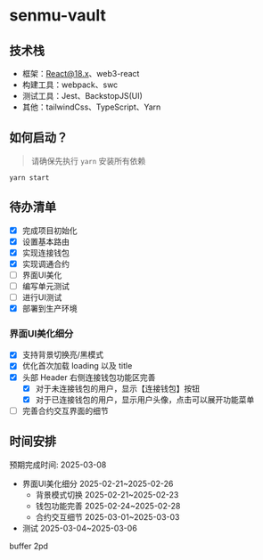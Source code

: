 # senmu-vault

## 技术栈

- 框架：React@18.x、web3-react
- 构建工具：webpack、swc
- 测试工具：Jest、BackstopJS(UI)
- 其他：tailwindCss、TypeScript、Yarn

## 如何启动？

> 请确保先执行 `yarn` 安装所有依赖

`yarn start`

## 待办清单

- [x] 完成项目初始化
- [x] 设置基本路由
- [x] 实现连接钱包
- [x] 实现调通合约
- [ ] 界面UI美化
- [ ] 编写单元测试
- [ ] 进行UI测试
- [x] 部署到生产环境

### 界面UI美化细分

- [x] 支持背景切换亮/黑模式
- [x] 优化首次加载 loading 以及 title
- [x] 头部 Header 右侧连接钱包功能区完善
  - [x] 对于未连接钱包的用户，显示【连接钱包】按钮
  - [x] 对于已连接钱包的用户，显示用户头像，点击可以展开功能菜单
- [ ] 完善合约交互界面的细节

## 时间安排

预期完成时间: 2025-03-08

- 界面UI美化细分 2025-02-21~2025-02-26
  - 背景模式切换 2025-02-21~2025-02-23
  - 钱包功能完善 2025-02-24~2025-02-28
  - 合约交互细节 2025-03-01~2025-03-03
- 测试 2025-03-04~2025-03-06

buffer 2pd
